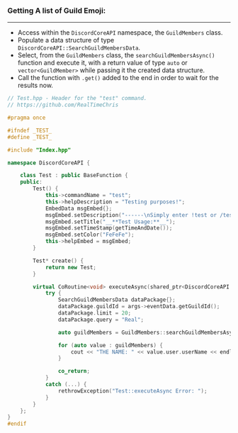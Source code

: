 ### **Getting A list of Guild Emoji:**
---
- Access within the `DiscordCoreAPI` namespace, the `GuildMembers` class.
- Populate a data structure of type `DiscordCoreAPI::SearchGuildMembersData`.
- Select, from the `GuildMembers` class, the `searchGuildMembersAsync()` function and execute it, with a return value of type `auto` or `vector<GuildMember>` while passing it the created data structure.
- Call the function with `.get()` added to the end in order to wait for the results now.

```cpp
// Test.hpp - Header for the "test" command.
// https://github.com/RealTimeChris

#pragma once

#ifndef _TEST_
#define _TEST_

#include "Index.hpp"

namespace DiscordCoreAPI {

	class Test : public BaseFunction {
	public:
		Test() {
			this->commandName = "test";
			this->helpDescription = "Testing purposes!";
			EmbedData msgEmbed{};
			msgEmbed.setDescription("------\nSimply enter !test or /test!\n------");
			msgEmbed.setTitle("__**Test Usage:**__");
			msgEmbed.setTimeStamp(getTimeAndDate());
			msgEmbed.setColor("FeFeFe");
			this->helpEmbed = msgEmbed;
		}

		Test* create() {
			return new Test;
		}

		virtual CoRoutine<void> executeAsync(shared_ptr<DiscordCoreAPI::BaseFunctionArguments> args) {
			try {
				SearchGuildMembersData dataPackage{};
				dataPackage.guildId = args->eventData.getGuildId();
				dataPackage.limit = 20;
				dataPackage.query = "Real";

				auto guildMembers = GuildMembers::searchGuildMembersAsync(dataPackage).get();

				for (auto value : guildMembers) {
					cout << "THE NAME: " << value.user.userName << endl;
				}

				co_return;
			}
			catch (...) {
				rethrowException("Test::executeAsync Error: ");
			}
		}
	};
}
#endif
```
